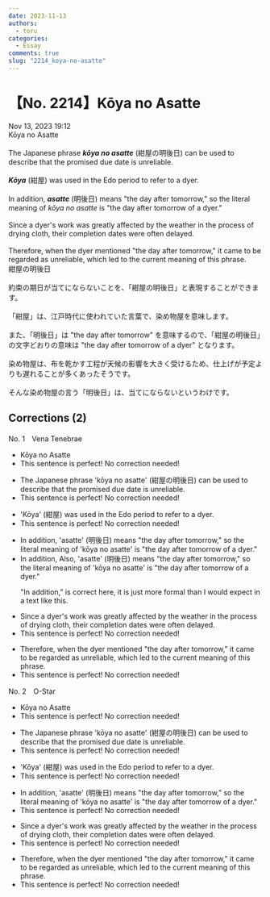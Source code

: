 ```yaml
---
date: 2023-11-13
authors:
  - toru
categories:
  - Essay
comments: true
slug: "2214_koya-no-asatte"
---
```


# 【No. 2214】Kōya no Asatte
<div class="date">Nov 13, 2023 19:12</div>
<div id="post"><div id="body_show_ori">
Kōya no Asatte<br/><br/>The Japanese phrase <strong><em>kōya no asatte</em></strong> (紺屋の明後日) can be used to describe that the promised due date is unreliable.<br/><br/><strong><em>Kōya</em></strong> (紺屋) was used in the Edo period to refer to a dyer.<br/><br/>In addition, <strong><em>asatte</em></strong> (明後日) means "the day after tomorrow," so the literal meaning of <em>kōya no asatte</em> is "the day after tomorrow of a dyer."<br/><br/>Since a dyer's work was greatly affected by the weather in the process of drying cloth, their completion dates were often delayed.<br/><br/>Therefore, when the dyer mentioned "the day after tomorrow," it came to be regarded as unreliable, which led to the current meaning of this phrase.
</div></div>

<!-- more -->

<div id="post_ja"><div id="body_show_mo">
紺屋の明後日<br/><br/>約束の期日が当てにならないことを、「紺屋の明後日」と表現することができます。<br/><br/>「紺屋」は、江戸時代に使われていた言葉で、染め物屋を意味します。<br/><br/>また、「明後日」は "the day after tomorrow" を意味するので、「紺屋の明後日」の文字どおりの意味は "the day after tomorrow of a dyer" となります。<br/><br/>染め物屋は、布を乾かす工程が天候の影響を大きく受けるため、仕上げが予定よりも遅れることが多くあったそうです。<br/><br/>そんな染め物屋の言う「明後日」は、当てにならないというわけです。
</div></div>

## Corrections (2)
<div id="block"><div class="first_name"> No. 1　<span class="just_name">Vena Tenebrae</span></div><div id="block2">
<ul class="correction_field">
<li class="incorrect">Kōya no Asatte</li>
<li class="corrected perfect">This sentence is perfect! No correction needed!</li>
</ul>
<ul class="correction_field">
<li class="incorrect">The Japanese phrase 'kōya no asatte' (紺屋の明後日) can be used to describe that the promised due date is unreliable.</li>
<li class="corrected perfect">This sentence is perfect! No correction needed!</li>
</ul>
<ul class="correction_field">
<li class="incorrect">'Kōya' (紺屋) was used in the Edo period to refer to a dyer.</li>
<li class="corrected perfect">This sentence is perfect! No correction needed!</li>
</ul>
<ul class="correction_field">
<li class="incorrect">In addition, 'asatte' (明後日) means "the day after tomorrow," so the literal meaning of 'kōya no asatte' is "the day after tomorrow of a dyer."</li>
<li class="corrected correct">
<span class="sline">In addition,</span> <span class="f_blue">Also, </span>'asatte' (明後日) means "the day after tomorrow," so the literal meaning of 'kōya no asatte' is "the day after tomorrow of a dyer."
<p class="correction_comment">"In addition," is correct here, it is just more formal than I would expect in a text like this.</p>
</li>
</ul>
<ul class="correction_field">
<li class="incorrect">Since a dyer's work was greatly affected by the weather in the process of drying cloth, their completion dates were often delayed.</li>
<li class="corrected perfect">This sentence is perfect! No correction needed!</li>
</ul>
<ul class="correction_field">
<li class="incorrect">Therefore, when the dyer mentioned "the day after tomorrow," it came to be regarded as unreliable, which led to the current meaning of this phrase.</li>
<li class="corrected perfect">This sentence is perfect! No correction needed!</li>
</ul>
</div></div>
<div id="block"><div class="first_name"> No. 2　<span class="just_name">O-Star</span></div><div id="block2">
<ul class="correction_field">
<li class="incorrect">Kōya no Asatte</li>
<li class="corrected perfect">This sentence is perfect! No correction needed!</li>
</ul>
<ul class="correction_field">
<li class="incorrect">The Japanese phrase 'kōya no asatte' (紺屋の明後日) can be used to describe that the promised due date is unreliable.</li>
<li class="corrected perfect">This sentence is perfect! No correction needed!</li>
</ul>
<ul class="correction_field">
<li class="incorrect">'Kōya' (紺屋) was used in the Edo period to refer to a dyer.</li>
<li class="corrected perfect">This sentence is perfect! No correction needed!</li>
</ul>
<ul class="correction_field">
<li class="incorrect">In addition, 'asatte' (明後日) means "the day after tomorrow," so the literal meaning of 'kōya no asatte' is "the day after tomorrow of a dyer."</li>
<li class="corrected perfect">This sentence is perfect! No correction needed!</li>
</ul>
<ul class="correction_field">
<li class="incorrect">Since a dyer's work was greatly affected by the weather in the process of drying cloth, their completion dates were often delayed.</li>
<li class="corrected perfect">This sentence is perfect! No correction needed!</li>
</ul>
<ul class="correction_field">
<li class="incorrect">Therefore, when the dyer mentioned "the day after tomorrow," it came to be regarded as unreliable, which led to the current meaning of this phrase.</li>
<li class="corrected perfect">This sentence is perfect! No correction needed!</li>
</ul>
</div></div>
